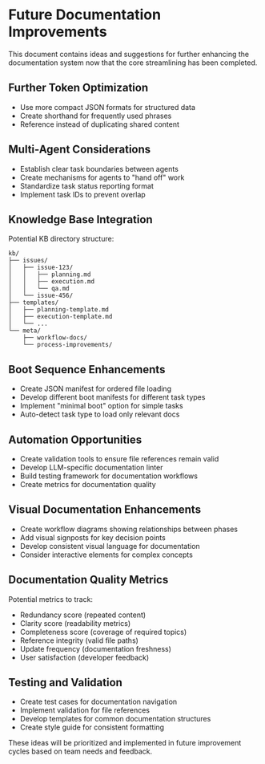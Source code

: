 # Future Documentation Improvements

This document contains ideas and suggestions for further enhancing the documentation system now that the core streamlining has been completed.

## Further Token Optimization

- Use more compact JSON formats for structured data
- Create shorthand for frequently used phrases
- Reference instead of duplicating shared content

## Multi-Agent Considerations

- Establish clear task boundaries between agents
- Create mechanisms for agents to "hand off" work
- Standardize task status reporting format
- Implement task IDs to prevent overlap

## Knowledge Base Integration

Potential KB directory structure:
```
kb/
├── issues/
│   ├── issue-123/
│   │   ├── planning.md
│   │   ├── execution.md
│   │   └── qa.md
│   └── issue-456/
├── templates/
│   ├── planning-template.md
│   ├── execution-template.md
│   └── ...
└── meta/
    ├── workflow-docs/
    └── process-improvements/
```

## Boot Sequence Enhancements

- Create JSON manifest for ordered file loading
- Develop different boot manifests for different task types
- Implement "minimal boot" option for simple tasks
- Auto-detect task type to load only relevant docs

## Automation Opportunities

- Create validation tools to ensure file references remain valid
- Develop LLM-specific documentation linter
- Build testing framework for documentation workflows
- Create metrics for documentation quality

## Visual Documentation Enhancements

- Create workflow diagrams showing relationships between phases
- Add visual signposts for key decision points
- Develop consistent visual language for documentation
- Consider interactive elements for complex concepts

## Documentation Quality Metrics

Potential metrics to track:
- Redundancy score (repeated content)
- Clarity score (readability metrics)
- Completeness score (coverage of required topics)
- Reference integrity (valid file paths)
- Update frequency (documentation freshness)
- User satisfaction (developer feedback)

## Testing and Validation

- Create test cases for documentation navigation
- Implement validation for file references
- Develop templates for common documentation structures
- Create style guide for consistent formatting

These ideas will be prioritized and implemented in future improvement cycles based on team needs and feedback.